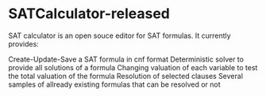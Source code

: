 # SATCalculator-released

SAT calculator is an open souce editor for SAT formulas. It currently provides:

Create-Update-Save a SAT formula in cnf format
Deterministic solver to provide all solutions of a formula
Changing valuation of each variable to test the total valuation of the formula
Resolution of selected clauses
Several samples of allready existing formulas that can be resolved or not
